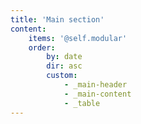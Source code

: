 ```yaml
---
title: 'Main section'
content:
    items: '@self.modular'
    order:
        by: date
        dir: asc
        custom:
            - _main-header
            - _main-content
            - _table
---
```


